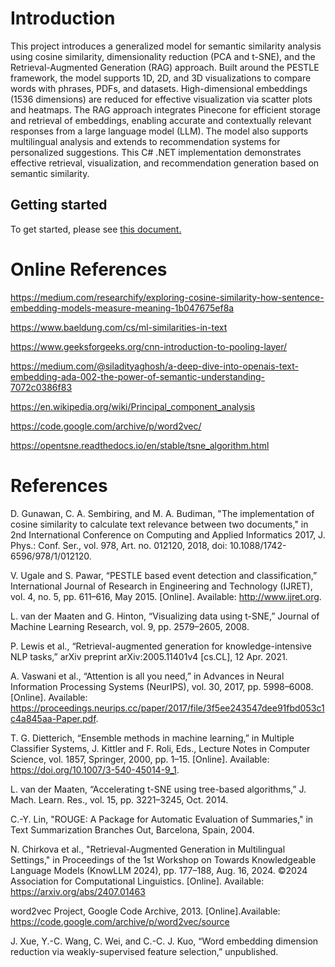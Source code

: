 # Introduction
This project introduces a generalized model for semantic similarity analysis using cosine similarity, dimensionality reduction (PCA and t-SNE), and the Retrieval-Augmented Generation (RAG) approach. Built around the PESTLE framework, the model supports 1D, 2D, and 3D visualizations to compare words with phrases, PDFs, and datasets. High-dimensional embeddings (1536 dimensions) are reduced for effective visualization via scatter plots and heatmaps. The RAG approach integrates Pinecone for efficient storage and retrieval of embeddings, enabling accurate and contextually relevant responses from a large language model (LLM). The model also supports multilingual analysis and extends to recommendation systems for personalized suggestions. This C# .NET implementation demonstrates effective retrieval, visualization, and recommendation generation based on semantic similarity.

## Getting started
To get started, please see <a href="https://github.com/ali-raza-166/embeders-semantic-analysis/blob/main/Documentation/gettingStarted.md">this document.</a>

# Online References
https://medium.com/researchify/exploring-cosine-similarity-how-sentence-embedding-models-measure-meaning-1b047675ef8a

https://www.baeldung.com/cs/ml-similarities-in-text

https://www.geeksforgeeks.org/cnn-introduction-to-pooling-layer/

https://medium.com/@siladityaghosh/a-deep-dive-into-openais-text-embedding-ada-002-the-power-of-semantic-understanding-7072c0386f83

https://en.wikipedia.org/wiki/Principal_component_analysis

https://code.google.com/archive/p/word2vec/

https://opentsne.readthedocs.io/en/stable/tsne_algorithm.html

# References 
D. Gunawan, C. A. Sembiring, and M. A. Budiman, "The implementation of cosine similarity to calculate text relevance between two documents," in 2nd International Conference on Computing and Applied Informatics 2017, J. Phys.: Conf. Ser., vol. 978, Art. no. 012120, 2018, doi: 10.1088/1742-6596/978/1/012120.

V. Ugale and S. Pawar, “PESTLE based event detection and classification,” International Journal of Research in Engineering and Technology (IJRET), vol. 4, no. 5, pp. 611–616, May 2015. [Online]. Available: http://www.ijret.org.

L. van der Maaten and G. Hinton, “Visualizing data using t-SNE,” Journal of Machine Learning Research, vol. 9, pp. 2579–2605, 2008.

P. Lewis et al., “Retrieval-augmented generation for knowledge-intensive NLP tasks,” arXiv preprint arXiv:2005.11401v4 [cs.CL], 12 Apr. 2021.

A. Vaswani et al., “Attention is all you need,” in Advances in Neural Information Processing Systems (NeurIPS), vol. 30, 2017, pp. 5998–6008. [Online]. Available: https://proceedings.neurips.cc/paper/2017/file/3f5ee243547dee91fbd053c1c4a845aa-Paper.pdf.

T. G. Dietterich, “Ensemble methods in machine learning,” in Multiple Classifier Systems, J. Kittler and F. Roli, Eds., Lecture Notes in Computer Science, vol. 1857, Springer, 2000, pp. 1–15. [Online]. Available: https://doi.org/10.1007/3-540-45014-9_1.

L. van der Maaten, “Accelerating t-SNE using tree-based algorithms,” J. Mach. Learn. Res., vol. 15, pp. 3221–3245, Oct. 2014.  

C.-Y. Lin, "ROUGE: A Package for Automatic Evaluation of Summaries," in Text Summarization Branches Out, Barcelona, Spain, 2004.

N. Chirkova et al., "Retrieval-Augmented Generation in Multilingual Settings," in Proceedings of the 1st Workshop on Towards Knowledgeable Language Models (KnowLLM 2024), pp. 177–188, Aug. 16, 2024. ©2024 Association for Computational Linguistics. [Online]. Available: https://arxiv.org/abs/2407.01463

word2vec Project, Google Code Archive, 2013. [Online].Available: https://code.google.com/archive/p/word2vec/source

J. Xue, Y.-C. Wang, C. Wei, and C.-C. J. Kuo, “Word embedding dimension reduction via weakly-supervised feature selection,” unpublished.
